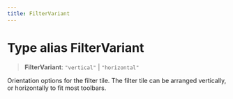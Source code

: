 ```yaml
---
title: FilterVariant
---
```


# Type alias FilterVariant

> **FilterVariant**: `"vertical"` \| `"horizontal"`

Orientation options for the filter tile. The filter tile can
be arranged vertically, or horizontally to fit most toolbars.
